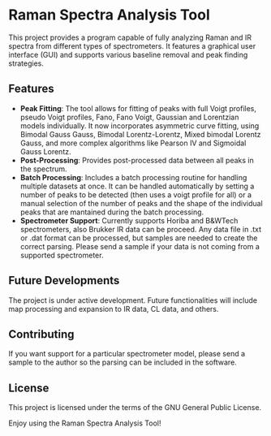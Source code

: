 # Raman Spectra Analysis Tool

This project provides a program capable of fully analyzing Raman and IR spectra from different types of spectrometers. It features a graphical user interface (GUI) and supports various baseline removal and peak finding strategies.

## Features

- **Peak Fitting**: The tool allows for fitting of peaks with full Voigt profiles, pseudo Voigt profiles, Fano, Fano Voigt, Gaussian and Lorentzian models individually. It now incorporates asymmetric curve fitting, using Bimodal Gauss Gauss, Bimodal Lorentz-Lorentz, Mixed bimodal Lorentz Gauss, and more complex algorithms like Pearson IV and Sigmoidal Gauss Lorentz.
- **Post-Processing**: Provides post-processed data between all peaks in the spectrum.
- **Batch Processing**: Includes a batch processing routine for handling multiple datasets at once. It can be handled automatically by setting a number of peaks to be detected (then uses a voigt profile for all) or a manual selection of the number of peaks and the shape of the individual peaks that are mantained during the batch processing.
- **Spectrometer Support**: Currently supports Horiba and B&WTech spectrometers, also Brukker IR data can be proceed. Any data file in .txt or .dat format can be processed, but samples are needed to create the correct parsing. Please send a sample if your data is not coming from a supported spectrometer.

## Future Developments

The project is under active development. Future functionalities will include map processing and expansion to IR data, CL data, and others.

## Contributing

If you want support for a particular spectrometer model, please send a sample to the author so the parsing can be included in the software.

## License

This project is licensed under the terms of the GNU General Public License.

Enjoy using the Raman Spectra Analysis Tool!
